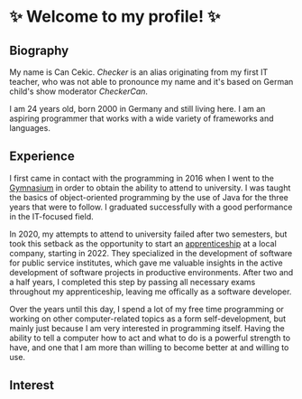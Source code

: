 # ✨ Welcome to my profile! ✨



## Biography

My name is Can Cekic. *Checker* is an alias originating from my first IT teacher, who was not able to pronounce my name and it's based on German child's show moderator *CheckerCan*.

I am 24 years old, born 2000 in Germany and still living here. I am an aspiring programmer that works with a wide variety of frameworks and languages.

## Experience

I first came in contact with the programming in 2016 when I went to the [Gymnasium](https://en.wikipedia.org/wiki/Gymnasium_(Germany) "Wikipedia article: German Gymnasium") in order to obtain the ability to attend to university. I was taught the basics of object-oriented programming by the use of Java for the three years that were to follow. I graduated successfully with a good performance in the IT-focused field.

In 2020, my attempts to attend to university failed after two semesters, but took this setback as the opportunity to start an [apprenticeship](https://en.m.wikipedia.org/wiki/Apprenticeship_in_Germany "Wikipedia article: German apprenticeships") at a local company, starting in 2022. They specialized in the development of software for public service institutes, which gave me valuable insights in the active development of software projects in productive environments. After two and a half years, I completed this step by passing all necessary exams throughout my apprenticeship, leaving me offically as a software developer.

Over the years until this day, I spend a lot of my free time programming or working on other computer-related topics as a form self-development, but mainly just because I am very interested in programming itself. Having the ability to tell a computer how to act and what to do is a powerful strength to have, and one that I am more than willing to become better at and willing to use.

## Interest
